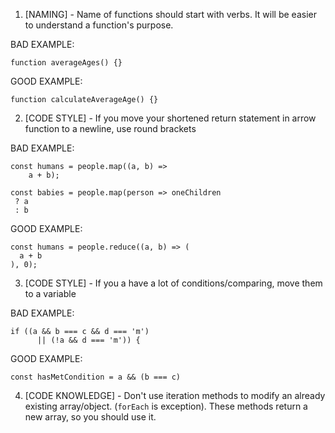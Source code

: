 1. [NAMING] - Name of functions should start with verbs. It will be easier to understand a function's purpose.

BAD EXAMPLE:
```
function averageAges() {}

```

GOOD EXAMPLE:
```
function calculateAverageAge() {}
```

2. [CODE STYLE] - If you move your shortened return statement in arrow function to a newline, use round brackets

BAD EXAMPLE:
```
const humans = people.map((a, b) =>
    a + b);

const babies = people.map(person => oneChildren
 ? a
 : b

```

GOOD EXAMPLE:
```
const humans = people.reduce((a, b) => (
  a + b
), 0);
```

3. [CODE STYLE] - If you a have a lot of conditions/comparing, move them to a variable

BAD EXAMPLE:
```
if ((a && b === c && d === 'm')
      || (!a && d === 'm')) {

```

GOOD EXAMPLE:
```
const hasMetCondition = a && (b === c)
```

4. [CODE KNOWLEDGE] - Don't use iteration methods to modify an already existing array/object.
(`forEach` is exception). These methods return a new array, so you should use it.
